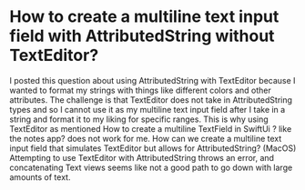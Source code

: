 
# How to create a multiline text input field with AttributedString without TextEditor?

I posted this question about using AttributedString with TextEditor because I wanted to format my strings with things like different colors and other attributes.
The challenge is that TextEditor does not take in AttributedString types and so I cannot use it as my multiline text input field after I take in a string and format it to my liking for specific ranges. This is why using TextEditor as mentioned How to create a multiline TextField in SwiftUi ? like the notes app? does not work for me.
How can we create a multiline text input field that simulates TextEditor but allows for AttributedString? (MacOS)
Attempting to use TextEditor with AttributedString throws an error, and concatenating Text views seems like not a good path to go down with large amounts of text.

        
